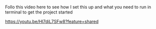 Follo this video here to see how I set this up and what you need to run in terminal to get the project started

https://youtu.be/Hl7diL7SFw8?feature=shared
